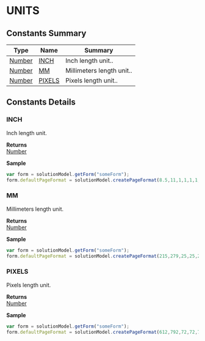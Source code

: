 # UNITS

## Constants Summary

| Type                          | Name                      | Summary                   |
| ----------------------------- | ------------------------- | ------------------------- |
| [Number](../js-lib/number.md) | [INCH](units.md#INCH)     | Inch length unit..        |
| [Number](../js-lib/number.md) | [MM](units.md#MM)         | Millimeters length unit.. |
| [Number](../js-lib/number.md) | [PIXELS](units.md#PIXELS) | Pixels length unit..      |

## Constants Details

### INCH

Inch length unit.

**Returns**\
[Number](../js-lib/number.md)

**Sample**

```javascript
var form = solutionModel.getForm("someForm");
form.defaultPageFormat = solutionModel.createPageFormat(8.5,11,1,1,1,1,SM_ORIENTATION.PORTRAIT,SM_UNITS.INCH);
```

### MM

Millimeters length unit.

**Returns**\
[Number](../js-lib/number.md)

**Sample**

```javascript
var form = solutionModel.getForm("someForm");
form.defaultPageFormat = solutionModel.createPageFormat(215,279,25,25,25,25,SM_ORIENTATION.PORTRAIT,SM_UNITS.MM);
```

### PIXELS

Pixels length unit.

**Returns**\
[Number](../js-lib/number.md)

**Sample**

```javascript
var form = solutionModel.getForm("someForm");
form.defaultPageFormat = solutionModel.createPageFormat(612,792,72,72,72,72,SM_ORIENTATION.PORTRAIT,SM_UNITS.PIXELS);
```
